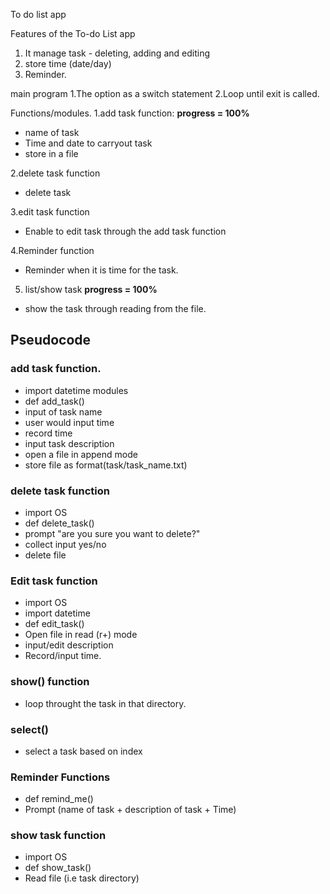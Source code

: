 To do list app



Features of the To-do List app
1. It manage task - deleting, adding and editing
2. store time (date/day)
3. Reminder.

main program
1.The option as a switch statement
2.Loop until exit is called.

Functions/modules.
1.add task function: **progress = 100%** 
- name of task
- Time and date to carryout task
- store in a file

2.delete task function
- delete task

3.edit task function
- Enable to edit task through the add task function

4.Reminder function
- Reminder when it is time for the task.

5. list/show task **progress = 100%**
- show the task through reading from the file.

## Pseudocode 
### add task function.
- import datetime modules
- def add_task()
- input of task name
- user would input time
- record time
- input task description
- open a file in append mode
- store file as format(task/task_name.txt)

### delete task function
- import OS
- def delete_task()
- prompt "are you sure you want to delete?"
- collect input yes/no
- delete file

### Edit task function
- import OS
- import datetime
- def edit_task()
- Open file in read (r+) mode
- input/edit description
- Record/input time.

### show() function
- loop throught the task in that directory.

### select()
- select a task based on index


### Reminder Functions
- def remind_me()
- Prompt (name of task + description of task + Time)

### show task function
- import OS
- def show_task()
- Read file (i.e task directory) 
